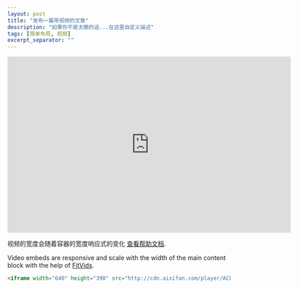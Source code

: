 ```yaml
---
layout: post
title: "发布一篇带视频的文章"
description: "如果你不是太懒的话...在这里自定义描述"
tags: [简单布局, 视频]
excerpt_separator: ""
---
```


<iframe width="640" height="398" src="http://cdn.aixifan.com/player/ACFlashPlayer.out.swf?vid=4609083&ref=http://www.acfun.tv/v/ac3321566" id="ACFlashPlayer-re" frameborder="0"></iframe>

视频的宽度会随着容器的宽度响应式的变化 [查看帮助文档](http://fitvidsjs.com/).

Video embeds are responsive and scale with the width of the main content block with the help of [FitVids](http://fitvidsjs.com/).

```html
<iframe width="640" height="398" src="http://cdn.aixifan.com/player/ACFlashPlayer.out.swf?vid=4609083&ref=http://www.acfun.tv/v/ac3321566" id="ACFlashPlayer-re" frameborder="0"></iframe>
```